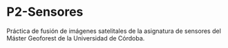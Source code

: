 # P2-Sensores
Práctica de fusión de imágenes satelitales de la asignatura de sensores del Máster Geoforest de la Universidad de Córdoba.
